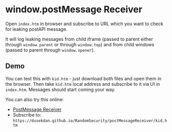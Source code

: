 # window.postMessage Receiver

Open `index.htm` in browser and subscribe to URL which you want to check for leaking postAPI message.

It will log leaking messages from child iframe (passed to parent either through `window.parent` or through `window.top`) and from child windows (passed to parent through `window.opener`).

## Demo

You can test this with `kid.htm` - just download both files and open them in the browser. Then take `kid.htm` local address and subscribe to it via UI in `index.htm`. Messages should start coming your way.

You can also try this online:

- [PostMessage Receiver](https://dusekdan.github.io/RandomSecurity/postMessageReceiver/)
- Subscribe to: `https://dusekdan.github.io/RandomSecurity/postMessageReceiver/kid.htm`
